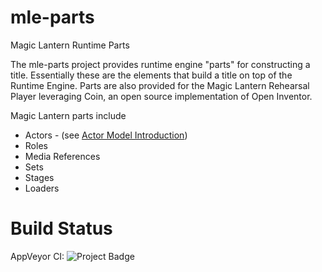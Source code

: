 # mle-parts
Magic Lantern Runtime Parts

The mle-parts project provides runtime engine "parts" for constructing a title. Essentially these are the elements that build a title on top of the Runtime Engine. Parts are also provided for the Magic Lantern Rehearsal Player leveraging Coin, an open source implementation of Open Inventor.

Magic Lantern parts include

* Actors - (see [Actor Model Introduction](https://github.com/magic-lantern-studio/mle-documentation/wiki/Actor-Model-Introduction))
* Roles
* Media References
* Sets
* Stages
* Loaders

# Build Status
AppVeyor CI: <img src="https://ci.appveyor.com/api/projects/status/prmk7jux3a5j2ij6?svg=true" alt="Project Badge">
